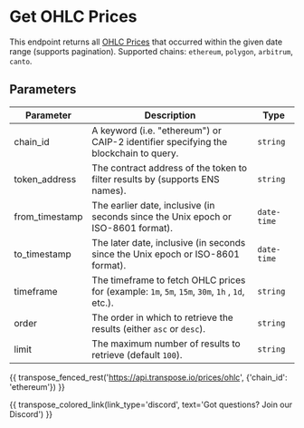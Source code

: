# Get OHLC Prices

This endpoint returns all [OHLC Prices](../models/ohlc.md) that occurred within the given date range (supports pagination). Supported chains: `ethereum`, `polygon`, `arbitrum`, `canto`.

## Parameters
| Parameter     | Description                                                                          | Type     | 
|---------------|--------------------------------------------------------------------------------------|----------|
| chain_id      | A keyword (i.e. "ethereum") or CAIP-2 identifier specifying the blockchain to query. | `string` | 
| token_address | The contract address of the token to filter results by (supports ENS names).   | `string` | 
| from_timestamp | The earlier date, inclusive (in seconds since the Unix epoch or ISO-8601 format).   | `date-time` | 
| to_timestamp | The later date, inclusive (in seconds since the Unix epoch or ISO-8601 format).   | `date-time` | 
| timeframe | The timeframe to fetch OHLC prices for (example: `1m`, `5m`, `15m`, `30m`, `1h` , `1d`, etc.).   | `string` |
| order | The order in which to retrieve the results (either `asc` or `desc`).   | `string` | 
| limit | The maximum number of results to retrieve (default `100`). | `string` |

{{ transpose_fenced_rest('https://api.transpose.io/prices/ohlc', {'chain_id': 'ethereum'}) }}

{{ transpose_colored_link(link_type='discord', text='Got questions?  Join our Discord') }}